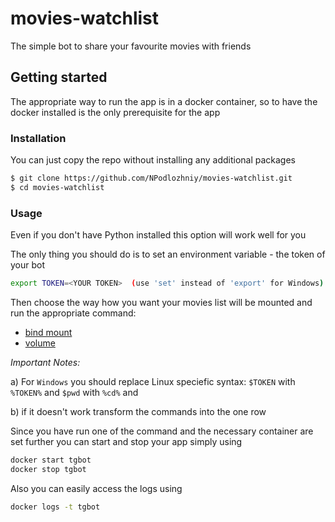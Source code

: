 # movies-watchlist
The simple bot to share your favourite movies with friends

## Getting started

The appropriate way to run the app is in a docker container, so to have the docker installed is the only prerequisite for the app

### Installation

You can just copy the repo without installing any additional packages

```bash
$ git clone https://github.com/NPodlozhniy/movies-watchlist.git
$ cd movies-watchlist
```

### Usage

Even if you don't have Python installed this option will work well for you

The only thing you should do is to set an environment variable - the token of your bot
``` bash
export TOKEN=<YOUR TOKEN>  (use 'set' instead of 'export' for Windows)
```

Then choose the way how you want your movies list will be mounted and run the appropriate command:
 - [bind mount](https://github.com/NPodlozhniy/movies-watchlist/blob/master/bind_mount_run.sh)
 - [volume](https://github.com/NPodlozhniy/movies-watchlist/blob/master/volume_run.sh)

_Important Notes:_

a) For `Windows` you should replace Linux speciefic syntax: `$TOKEN` with `%TOKEN%` and `$pwd` with `%cd%` and

b) if it doesn't work transform the commands into the one row


Since you have run one of the command and the necessary container are set further you can start and stop your app simply using
``` bash
docker start tgbot
docker stop tgbot
```
Also you can easily access the logs using 
``` bash
docker logs -t tgbot
```
